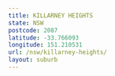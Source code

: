 ```yaml
---
title: KILLARNEY HEIGHTS
state: NSW
postcode: 2087
latitude: -33.766093
longitude: 151.210531
url: /nsw/killarney-heights/
layout: suburb
---
```

